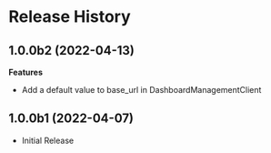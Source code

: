 # Release History

## 1.0.0b2 (2022-04-13)

**Features**

  - Add a default value to base_url in DashboardManagementClient


## 1.0.0b1 (2022-04-07)

* Initial Release
